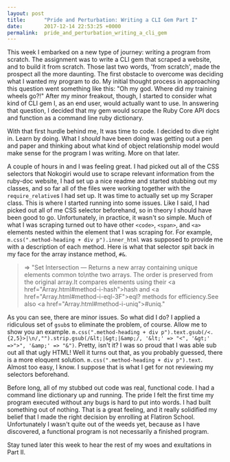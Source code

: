 ```yaml
---
layout: post
title:      "Pride and Perturbation: Writing a CLI Gem Part I"
date:       2017-12-14 22:53:25 +0000
permalink:  pride_and_perturbation_writing_a_cli_gem
---
```



This week I embarked on a new type of journey: writing a program from scratch. The assignment was to write a CLI gem that scraped a website, and to build it from scratch. Those last two words, 'from scratch', made the prospect all the more daunting. The first obstacle to overcome was deciding what I wanted my program to do.  My initial thought process in approaching this question went something like this: "Oh my god. Where did my training wheels go?!" After my minor freakout, though, I started to consider what kind of CLI gem I, as an end user, would actually want to use. In answering that question, I decided that my gem would scrape the Ruby Core API docs and function as a command line ruby dictionary. 

With that first hurdle behind me, It was time to code. I decided to dive right in. Learn by doing. What I *should* have been doing was getting out a pen and paper and thinking about what kind of object relationship model would make sense for the program I was writing. More on that later.

A couple of hours in and I was feeling great. I had picked out all of the CSS selectors that Nokogiri would use to scrape relevant information from the ruby-doc website, I had set up a nice readme and started stubbing out my classes, and so far all of the files were working together with the `require_relative`s I had set up. It was time to actually set up my Scraper class. This is where I started running into some issues. Like I said, I had picked out all of me CSS selector beforehand, so in theory I should have been good to go. Unfortunately, in practice, it wasn't so simple. Much of what I was scraping turned out to have other `<code>`, `<span>`, and `<a>` elements nested within the element that I was scraping for. For example, `m.css(".method-heading + div p").inner_html` was supposed to provide me with a description of each method. Here is what that selector spit back in my face for the array instance method, `#&`.

> => "Set Intersection — Returns a new array containing unique elements common to\nthe two arrays. The order is preserved from the original array.It compares elements using their <a href=\"Array.html#method-i-hash\">hash</a> and <a href=\"Array.html#method-i-eql-3F\">eql?</a> methods for efficiency.See also <a href=\"Array.html#method-i-uniq\">#uniq</a>."

As you can see, there are minor issues. So what did I do? I applied a ridiculous set of `gsub`s to eliminate the problem, of course. Allow me to show you an example. `m.css(".method-heading + div p").text.gsub(/<.{2,5}>|\n/,"").strip.gsub(/&lt;|&gt;|&amp;/, '&lt;' => "<", '&gt;' =>">", '&amp;' => "&")`. Pretty, isn't it? I was so proud that I was able sub out all that ugly HTML! Well it turns out that, as you probably guessed, there is a more eloquent solution. `m.css(".method-heading + div p").text`.  Almost too easy, I know. I suppose that is what I get for not reviewing my selectors beforehand.


Before long, all of my stubbed out code was real, functional code. I had a command line dictionary up and running. The pride I felt the first time my program executed without any bugs is hard to put into words. I had built something out of nothing. That is a great feeling, and it really solidified my belief that I made the right decision by enrolling at Flatiron School. Unfortunately I wasn't quite out of the weeds yet, because as I have discovered, a functional program is not necessarily a finished program. 

Stay tuned later this week to hear the rest of my woes and exultations in Part II.

